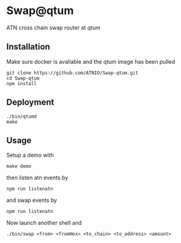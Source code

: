 # Swap@qtum
ATN cross chain swap router at qtum
## Installation
Make sure docker is avaliable and the qtum image has been pulled
~~~shell
git clone https://github.com/ATNIO/Swap-qtum.git
cd Swap-qtum
npm install
~~~
## Deployment
~~~shell
./bin/qtumd
make
~~~
## Usage
Setup a demo with
~~~shell
make demo
~~~
then listen atn events by
~~~shell
npm run listenatn
~~~
and swap events by
~~~shell
npm run listenatn
~~~
Now launch another shell and
~~~shell
./bin/swap <from> <fromHex> <to_chain> <to_address> <amount>
~~~
